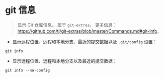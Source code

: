 # git 信息

> 显示 Git 仓库信息。
> 属于 `git-extras`。
> 更多信息：<https://github.com/tj/git-extras/blob/master/Commands.md#git-info>。

- 显示远程位置、远程和本地分支、最近的提交数据以及 `.git/config` 设置：

`git info`

- 显示远程位置、远程和本地分支以及最近的提交数据：

`git info --no-config`